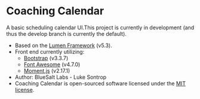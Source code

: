 # Coaching Calendar

A basic scheduling calendar UI.This project is currently in development (and thus the develop branch is currently the default). 
<br />
* Based on the [Lumen Framework](https://lumen.laravel.com/) (v5.3).
* Front end currently utilizing: 
    * [Bootstrap](http://getbootstrap.com/) (v3.3.7)
    * [Font Awesome](http://fontawesome.io/) (v4.7.0)
    * [Moment.js](http://momentjs.com/) (v2.17.1)
* Author: BlueSalt Labs - Luke Sontrop
* Coaching Calendar is open-sourced software licensed under the [MIT license](http://opensource.org/licenses/MIT).
